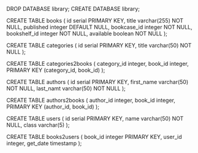 DROP DATABASE library;
CREATE DATABASE library;

CREATE TABLE books (
	id serial PRIMARY KEY,
	title varchar(255) NOT NULL,
	published integer DEFAULT NULL,
	bookcase_id integer NOT NULL,
	bookshelf_id integer NOT NULL,
	available boolean NOT NULL
);

CREATE TABLE categories (
	id serial PRIMARY KEY,
	title varchar(50) NOT NULL
);

CREATE TABLE categories2books (
	category_id integer,
	book_id integer,
	PRIMARY KEY (category_id, book_id)
);

CREATE TABLE authors (
	id serial PRIMARY KEY,
	first_name varchar(50) NOT NULL,
	last_namt varchar(50) NOT NULL
);

CREATE TABLE authors2books (
	author_id integer,
	book_id integer,
	PRIMARY KEY (author_id, book_id)
);

CREATE TABLE users (
	id serial PRIMARY KEY,
	name varchar(50) NOT NULL,
	class varchar(5)
);

CREATE TABLE books2users (
	book_id integer PRIMARY KEY,
	user_id integer,
	get_date timestamp
);
